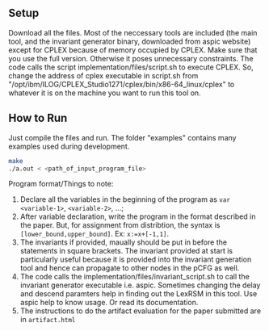 ## Setup

Download all the files.
Most of the neccessary tools are included (the main tool, and the invariant generator binary, downloaded from aspic website) except for CPLEX because of memory occupied by CPLEX. Make sure that you use the full version. Otherwise it poses unnecessary constraints.
The code calls the script implementation/files/script.sh to execute CPLEX. So, change the address of cplex executable in script.sh from "/opt/ibm/ILOG/CPLEX_Studio1271/cplex/bin/x86-64_linux/cplex" to whatever it is on the machine you want to run this tool on.

## How to Run
Just compile the files and run. The folder "examples" contains many examples used during development.
```bash
make
./a.out < <path_of_input_program_file>
```

Program format/Things to note:
1. Declare all the variables in the beginning of the program as
 `var <variable-1>`, `<variable-2>`, ...;
2. After variable declaration, write the program in the format described in the paper. But, for assignment from distribtion, the syntax is `[lower_bound,upper_bound]`. Ex: `x:=x+[-1,1]`.
3. The invariants if provided, maually should be put in before the statements in square brackets. The invariant provided at start is particularly useful because it is provided into the invariant generation tool and hence can propagate to other nodes in the pCFG as well.
4. The code calls the implementation/files/invariant_script.sh to call the invariant generator executable i.e. aspic. Sometimes changing the delay and descend paramters help in finding out the LexRSM in this tool. Use aspic help to know usage. Or read its documentation.
5. The instructions to do the artifact evaluation for the paper submitted are in `artifact.html`